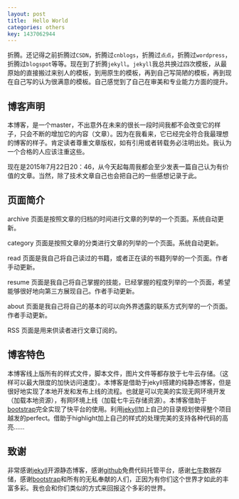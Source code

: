 ```yaml
---
layout: post
title:  Hello World
categories: others
key: 1437062944
---
```


折腾。还记得之前折腾过```CSDN```，折腾过```cnblogs```，折腾过```点点```，折腾过```wordpress```，折腾过```blogspot```等等。现在到了折腾```jekyll```。```jekyll```我总共换过四次模板，从最原始的直接搬过来别人的模板，到用原生的模板，再到自己写简陋的模板，再到现在自己写的认为很满意的模板。自己感觉到了自己在审美和专业能力方面的提升。

## 博客声明 ##

本博客，是一个master，不出意外在未来的很长一段时间我都不会改变它的样子，只会不断的增加它的内容（文章）。因为在我看来，它已经完全符合我最理想的博客的样子。肯定读者尊重文章版权，如有引用或者转载务必注明出处。我认为一个合格的人应该注重这些。

现在是2015年7月22日20：46，从今天起每周我都会至少发表一篇自己认为有价值的文章。当然，除了技术文章自己也会把自己的一些感想记录于此。

## 页面简介 ##

archive 页面是按照文章的归档的时间进行文章的列举的一个页面。系统自动更新。

category 页面是按照文章的分类进行文章的列举的一个页面。系统自动更新。

read 页面是我自己将自己读过的书籍，或者正在读的书籍列举的一个页面。作者手动更新。

resume 页面是我自己将自己掌握的技能，已经掌握的程度列举的一个页面，希望能够很好地向第三方展现自己。作者手动更新。

about 页面是我自己将自己的基本的可以向外界透露的联系方式列举的一个页面。作者手动更新。

RSS 页面是用来供读者进行文章订阅的。

## 博客特色 ##

本博客线上版所有的样式文件，脚本文件，图片文件等都存放于七牛云存储。（这样可以最大限度的加快访问速度）。本博客是借助于jekyll搭建的纯静态博客，但是很好地实现了本地开发和发布上线的流程。也就是可以完美的实现无网环境开发（加载本地资源），有网环境上线（加载七牛云存储资源）。本博客借助于[bootstrap]完全实现了快平台的使用。利用[jekyll]加上自己的目录规划使得整个项目越发的perfect。借助于highlight加上自己的样式的处理完美的支持各种代码的高亮......

## 致谢 ##

非常感谢[jekyll]开源静态博客，感谢[github]免费代码托管平台，感谢[七牛]数据存储，感谢[bootstrap]和所有的无私奉献的人们，正因为有你们这个世界才如此的丰富多彩。我也会和你们类似的方式来回报这个多彩的世界。



[bootstrap]: http://getbootstrap.com/
[jekyll]: https://github.com/jekyll/jekyll
[github]: https://github.com
[七牛]: http://www.qiniu.com/
